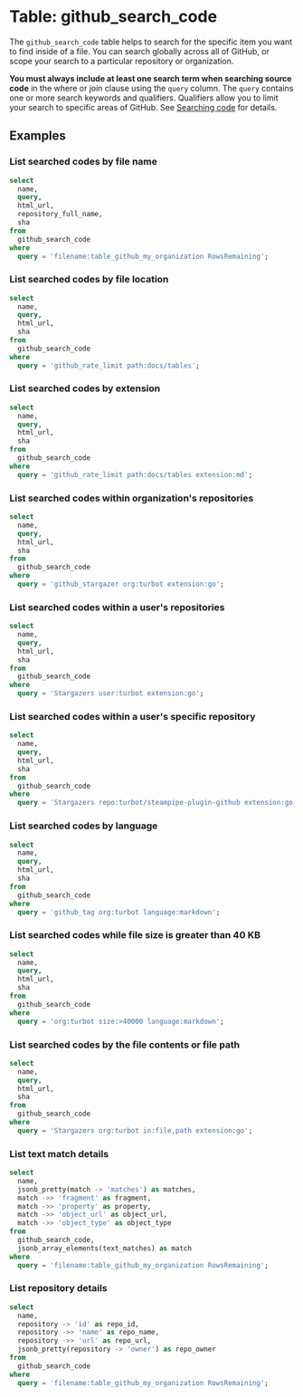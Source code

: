 # Table: github_search_code

The `github_search_code` table helps to search for the specific item you want to find inside of a file. You can search globally across all of GitHub, or scope your search to a particular repository or organization.

 **You must always include at least one search term when searching source code** in the where or join clause using the `query` column. The `query` contains one or more search keywords and qualifiers. Qualifiers allow you to limit your search to specific areas of GitHub. See [Searching code](https://docs.github.com/en/search-github/searching-on-github/searching-code) for details.

## Examples

### List searched codes by file name

```sql
select
  name,
  query,
  html_url,
  repository_full_name,
  sha
from
  github_search_code
where
  query = 'filename:table_github_my_organization RowsRemaining';
```

### List searched codes by file location

```sql
select
  name,
  query,
  html_url,
  sha
from
  github_search_code
where
  query = 'github_rate_limit path:docs/tables';
```

### List searched codes by extension

```sql
select
  name,
  query,
  html_url,
  sha
from
  github_search_code
where
  query = 'github_rate_limit path:docs/tables extension:md';
```

### List searched codes within organization's repositories

```sql
select
  name,
  query,
  html_url,
  sha
from
  github_search_code
where
  query = 'github_stargazer org:turbot extension:go';
```

### List searched codes within a user's repositories

```sql
select
  name,
  query,
  html_url,
  sha
from
  github_search_code
where
  query = 'Stargazers user:turbot extension:go';
```

### List searched codes within a user's specific repository

```sql
select
  name,
  query,
  html_url,
  sha
from
  github_search_code
where
  query = 'Stargazers repo:turbot/steampipe-plugin-github extension:go';
```

### List searched codes by language

```sql
select
  name,
  query,
  html_url,
  sha
from
  github_search_code
where
  query = 'github_tag org:turbot language:markdown';
```

### List searched codes while file size is greater than 40 KB

```sql
select
  name,
  query,
  html_url,
  sha
from
  github_search_code
where
  query = 'org:turbot size:>40000 language:markdown';
```

### List searched codes by the file contents or file path

```sql
select
  name,
  query,
  html_url,
  sha
from
  github_search_code
where
  query = 'Stargazers org:turbot in:file,path extension:go';
```

### List text match details

```sql
select
  name,
  jsonb_pretty(match -> 'matches') as matches,
  match ->> 'fragment' as fragment,
  match ->> 'property' as property,
  match ->> 'object_url' as object_url,
  match ->> 'object_type' as object_type
from
  github_search_code,
  jsonb_array_elements(text_matches) as match
where
  query = 'filename:table_github_my_organization RowsRemaining';
```

### List repository details

```sql
select
  name,
  repository -> 'id' as repo_id,
  repository ->> 'name' as repo_name,
  repository ->> 'url' as repo_url,
  jsonb_pretty(repository -> 'owner') as repo_owner
from
  github_search_code
where
  query = 'filename:table_github_my_organization RowsRemaining';
```
